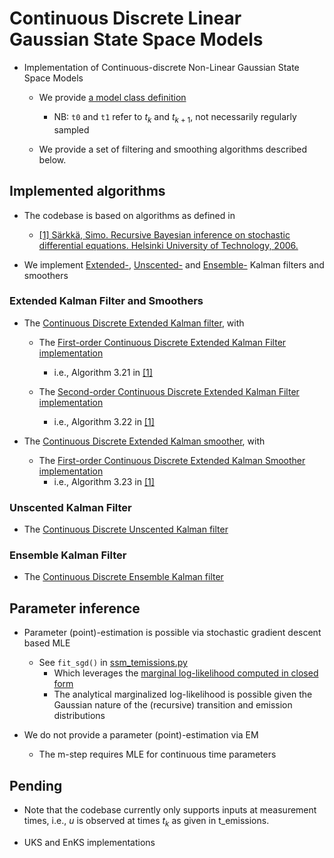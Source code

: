 # Continuous Discrete Linear Gaussian State Space Models

- Implementation of Continuous-discrete Non-Linear Gaussian State Space Models
    - We provide [a model class definition](./models.py#L112)
        - NB: `t0` and `t1` refer to $t_k$ and $t_{k+1}$, not necessarily regularly sampled

    - We provide a set of filtering and smoothing algorithms described below.

## Implemented algorithms

- The codebase is based on algorithms as defined in
    - [[1] Särkkä, Simo. Recursive Bayesian inference on stochastic differential equations. Helsinki University of Technology, 2006.](https://aaltodoc.aalto.fi/items/cc45c44e-ff66-4907-bfff-03293391fe1d)
    
- We implement [Extended-](./inference_ekf.py), [Unscented-](./inference_ukf.py) and [Ensemble-](./inference_enkf.py) Kalman filters and smoothers

### Extended Kalman Filter and Smoothers

- The [Continuous Discrete Extended Kalman filter](./inference_ekf.py#L162), with 

    - The [First-order Continuous Discrete Extended Kalman Filter implementation](./inference_ekf.py#L85)
        - i.e., Algorithm 3.21 in [[1]](https://aaltodoc.aalto.fi/items/cc45c44e-ff66-4907-bfff-03293391fe1d)
    
    - The [Second-order Continuous Discrete Extended Kalman Filter implementation](./inference_ekf.py#L95)
        - i.e., Algorithm 3.22 in [[1]](https://aaltodoc.aalto.fi/items/cc45c44e-ff66-4907-bfff-03293391fe1d)
     
- The [Continuous Discrete Extended Kalman smoother](./inference_ekf.py#L382), with 

    - The [First-order Continuous Discrete Extended Kalman Smoother implementation](./inference_ekf.py#L295)
        - i.e., Algorithm 3.23 in [[1]](https://aaltodoc.aalto.fi/items/cc45c44e-ff66-4907-bfff-03293391fe1d)
    
### Unscented Kalman Filter

- The [Continuous Discrete Unscented Kalman filter](./inference_ukf.py#L191)

### Ensemble Kalman Filter

- The [Continuous Discrete Ensemble Kalman filter](./inference_enkf.py#L144)

## Parameter inference

- Parameter (point)-estimation is possible via stochastic gradient descent based MLE
    - See `fit_sgd()` in [ssm_temissions.py](../ssm_temissions.py#L443)
        - Which leverages the [marginal log-likelihood computed in closed form](./models.py#L291)
        - The analytical marginalized log-likelihood is possible given the Gaussian nature of the (recursive) transition and emission distributions

- We do not provide a parameter (point)-estimation via EM
    - The m-step requires MLE for continuous time parameters
    
## Pending

- Note that the codebase currently only supports inputs at measurement times, i.e., $u$ is observed at times $t_k$ as given in t_emissions.

- UKS and EnKS implementations
